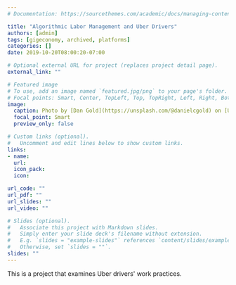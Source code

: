 ```yaml
---
# Documentation: https://sourcethemes.com/academic/docs/managing-content/

title: "Algorithmic Labor Management and Uber Drivers"
authors: [admin]
tags: [gigeconomy, archived, platforms]
categories: []
date: 2019-10-20T08:00:20-07:00

# Optional external URL for project (replaces project detail page).
external_link: ""

# Featured image
# To use, add an image named `featured.jpg/png` to your page's folder.
# Focal points: Smart, Center, TopLeft, Top, TopRight, Left, Right, BottomLeft, Bottom, BottomRight.
image: 
  caption: Photo by [Dan Gold](https://unsplash.com/@danielcgold) on [Unsplash](https://unsplash.com/)
  focal_point: Smart
  preview_only: false

# Custom links (optional).
#   Uncomment and edit lines below to show custom links.
links:
- name: 
  url: 
  icon_pack: 
  icon: 

url_code: ""
url_pdf: ""
url_slides: ""
url_video: ""

# Slides (optional).
#   Associate this project with Markdown slides.
#   Simply enter your slide deck's filename without extension.
#   E.g. `slides = "example-slides"` references `content/slides/example-slides.md`.
#   Otherwise, set `slides = ""`.
slides: ""
---
```


This is a project that examines Uber drivers' work practices.


